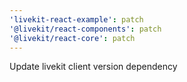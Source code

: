 ```yaml
---
'livekit-react-example': patch
'@livekit/react-components': patch
'@livekit/react-core': patch
---
```


Update livekit client version dependency
